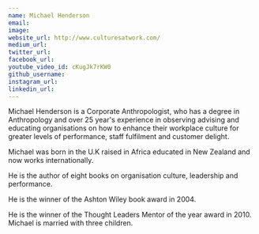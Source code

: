 ```yaml
---
name: Michael Henderson
email: 
image: 
website_url: http://www.culturesatwork.com/
medium_url: 
twitter_url: 
facebook_url: 
youtube_video_id: cKugJk7rKW0
github_username: 
instagram_url: 
linkedin_url: 
---
```


Michael Henderson is a Corporate Anthropologist, who has a degree in Anthropology and over 25 year's experience in observing advising and educating organisations on how to enhance their workplace culture for greater levels of performance, staff fulfilment and customer delight.

Michael was born in the U.K raised in Africa educated in New Zealand and now works internationally.

He is the author of eight books on organisation culture, leadership and performance.

He is the winner of the Ashton Wiley book award in 2004.

He is the winner of the Thought Leaders Mentor of the year award in 2010. Michael is married with three children.
